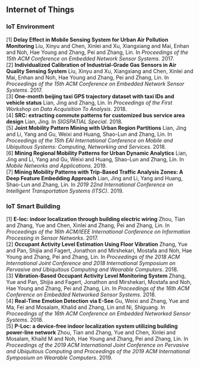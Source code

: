 ## Internet of Things
### IoT Environment
[1] **Delay Effect in Mobile Sensing System for Urban Air Pollution Monitoring**
Liu, Xinyu and Chen, Xinlei and Xu, Xiangxiang and Mai, Enhan and Noh, Hae Young and Zhang, Pei and Zhang, Lin. In *Proceedings of the 15th ACM Conference on Embedded Network Sensor Systems*. 2017.  <br> [2] **Individualized Calibration of Industrial-Grade Gas Sensors in Air Quality Sensing System**
Liu, Xinyu and Xu, Xiangxiang and Chen, Xinlei and Mai, Enhan and Noh, Hae Young and Zhang, Pei and Zhang, Lin. In *Proceedings of the 15th ACM Conference on Embedded Network Sensor Systems*. 2017.  <br> [3] **One-month beijing taxi GPS trajectory dataset with taxi IDs and vehicle status**
Lian, Jing and Zhang, Lin. In *Proceedings of the First Workshop on Data Acquisition To Analysis*. 2018.  <br> [4] **SRC: extracting commute patterns for customized bus service area design**
Lian, Jing. In *SIGSPATIAL Special*. 2018.  <br> [5] **Joint Mobility Pattern Mining with Urban Region Partitions**
Lian, Jing and Li, Yang and Gu, Weixi and Huang, Shao-Lun and Zhang, Lin. In *Proceedings of the 15th EAI International Conference on Mobile and Ubiquitous Systems: Computing, Networking and Services*. 2018.  <br> [6] **Mining Regional Mobility Patterns for Urban Dynamic Analytics**
Lian, Jing and Li, Yang and Gu, Weixi and Huang, Shao-Lun and Zhang, Lin. In *Mobile Networks and Applications*. 2019.  <br> [7] **Mining Mobility Patterns with Trip-Based Traffic Analysis Zones: A Deep Feature Embedding Approach**
Lian, Jing and Li, Yang and Huang, Shao-Lun and Zhang, Lin. In *2019 22nd International Conference on Intelligent Transportation Systems (ITSC)*. 2019.  <br> 
### IoT Smart Building
[1] **E-loc: indoor localization through building electric wiring**
Zhou, Tian and Zhang, Yue and Chen, Xinlei and Zhang, Pei and Zhang, Lin. In *Proceedings of the 16th ACM/IEEE International Conference on Information Processing in Sensor Networks*. 2017.  <br> [2] **Occupant Activity Level Estimation Using Floor Vibration**
Zhang, Yue and Pan, Shijia and Fagert, Jonathon and Mirshekari, Mostafa and Noh, Hae Young and Zhang, Pei and Zhang, Lin. In *Proceedings of the 2018 ACM International Joint Conference and 2018 International Symposium on Pervasive and Ubiquitous Computing and Wearable Computers*. 2018.  <br> [3] **Vibration-Based Occupant Activity Level Monitoring System**
Zhang, Yue and Pan, Shijia and Fagert, Jonathon and Mirshekari, Mostafa and Noh, Hae Young and Zhang, Pei and Zhang, Lin. In *Proceedings of the 16th ACM Conference on Embedded Networked Sensor Systems*. 2018.  <br> [4] **Real-Time Emotion Detection via E-See**
Gu, Weixi and Zhang, Yue and Ma, Fei and Mosalam, Khalid and Zhang, Lin and Ni, Shiguang. In *Proceedings of the 16th ACM Conference on Embedded Networked Sensor Systems*. 2018.  <br> [5] **P-Loc: a device-free indoor localization system utilizing building power-line network**
Zhou, Tian and Zhang, Yue and Chen, Xinlei and Mosalam, Khaild M and Noh, Hae Young and Zhang, Pei and Zhang, Lin. In *Proceedings of the 2019 ACM International Joint Conference on Pervasive and Ubiquitous Computing and Proceedings of the 2019 ACM International Symposium on Wearable Computers*. 2019.  <br> 
